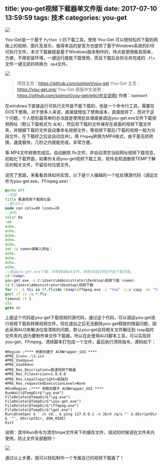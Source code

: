 title: you-get视频下载器单文件版
date: 2017-07-10 13:59:59
tags: 技术
categories: you-get
---
![](http://7xr8tf.com1.z0.glb.clouddn.com/blog/20170710/143801301.png)

You-Get是一个基于 `Python 3` 的下载工具。使用 You-Get 可以很轻松的下载到网络上的视频、图片及音乐，值得幸运的是官方也提供了基于Windows系统的EXE可执行文件，本次下载器就是基于Windows版本制作的，特点是使用极其简单，方便，不用安装环境，一键运行就能下载使用，而且下载后会将合并完成的 `.flv`文件一键无损的转换为 `.mp4`文件。

<!--more-->

![](http://7xr8tf.com1.z0.glb.clouddn.com/blog/20170710/143720951.gif)

>项目主页：https://github.com/soimort/you-get
You-Get 主页：https://you-get.org/
You-Get 原版中文说明：https://github.com/soimort/you-get/wiki/中文说明/
**作者：soimort**

在windows下直接运行可执行文件是不能下载的，他是一个命令行工具，需要在DOS下使用，对于很多人来说，直接就增加了使用成本，直接放弃了，而对于这个问题，个人想到最简单的办法就是使用批处理直接调运you-get.exe文件下载视频网址（默认下载格式为 `高清`），然后将下载的文件保存在桌面的视频下载文件夹，并根据下载的文件自动重命名视频文件，等视频下载后(下载的视频一般为分段文件，在下载好之后会自动合并)，用 `FFmpeg`转换为MP4格式，由于是无损转换，速度极快，几秒之内就能完成，非常方便。

等.MP4文件转换完成后，自动删除.flv文件，并自动清空当前网址视频下载信息，初始化下载界面，如果你关闭you-get视频下载工具，软件会知道删除TEMP下解压的相关文件，不留任何垃圾文件。

说完了思路，来看看具体如何实现，以下是个人编辑的一个批处理源代码（调运文件为you-get.exe，FFmpeg.exe）：

``` bat
@echo off
::标题
title 极速视频下载简化版
::窗口大小
mode con cols=80 lines=28  
::颜色
color 0a
:ok
echo.
echo.
echo.
echo.
echo.
set /p name=请输入网址：
echo.
echo.
echo.
echo.
::调运you-get.exe下载，并转换成mp4文件，转换完成后转到开始下载页面。
cd %temp%
you-get.exe -o C:\Users\Administrator\Desktop\视频下载 %name%
cd C:\Users\Administrator\Desktop\视频下载  
for /r .\ %%i in (*.flv)do %temp%\ffmpeg.exe -i "%%i" -c:v copy -an "%%~dpni.mp4
@del /f /s /q *.flv
timeout /t 1
cls
goto ok
```

上面这个代码是you-get下载视频的源代码，通过这个代码，可以调运you-get进行视频下载和转换视频文件，但在退出之后无法删除you-get释放的残留问题，因此采用AU3来解决垃圾清除的问题，默认you-get会将相关文件解压到 `temp`临时文件夹内,因为要制作单文件下载器，所以在此使用AU3脚本工具，可以实现将you-get、FFmpeg、清除脚本打包成一个文件，最后执行清除指令，源码如下：
``` au3
#Region ;**** 参数创建于 ACNWrapper_GUI ****
#PRE_Icon=..\3.ico
#PRE_UseUpx=n
#PRE_UseX64=n
#PRE_Res_Description=极速视频下载器
#PRE_Res_Fileversion=1.0.0.0
#PRE_Res_LegalCopyright=孤独剑
#PRE_Res_requestedExecutionLevel=None
#EndRegion ;**** 参数创建于 ACNWrapper_GUI ****
RunWait(@TempDir&"\yg.exe")
FileDelete(@TempDir&"\yg.exe")
FileDelete(@TempDir&"\you-get.exe")
FileDelete(@TempDir&"\ffmpeg.exe")
FileDelete(@TempDir&"\get.exe")
Run(@ComSpec & ' /c cd.. & ping 127.0.0.1 -n 2&rd /q/s "' & @ScriptDir & '"', @ScriptDir, @SW_HIDE)
Exit
```

说明：其中Run命令为清空tmpe文件夹下的缓存文件，调试的时候请在文件夹内使用，防止文件全部删除！

![](http://7xr8tf.com1.z0.glb.clouddn.com/blog/20170710/144233165.png)

通过以上步骤，就可以轻松制作一个专属自己的视频下载器了！